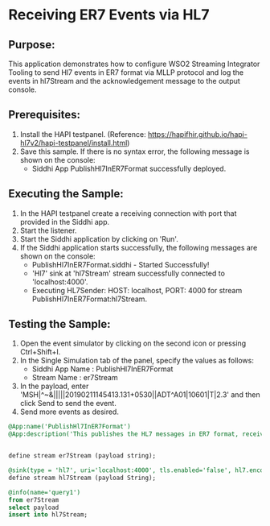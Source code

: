 # Receiving ER7 Events via HL7

## Purpose:
This application demonstrates how to configure WSO2 Streaming Integrator Tooling to send Hl7 events in ER7 format via MLLP protocol and log the events in hl7Stream and the acknowledgement message to the output console.

## Prerequisites:
1. Install the HAPI testpanel. (Reference: https://hapifhir.github.io/hapi-hl7v2/hapi-testpanel/install.html)
2. Save this sample. If there is no syntax error, the following message is shown on the console:
    - Siddhi App PublishHl7InER7Format successfully deployed.

## Executing the Sample:
1. In the HAPI testpanel create a receiving connection with port that provided in the Siddhi app.
2. Start the listener.
3. Start the Siddhi application by clicking on 'Run'.
4. If the Siddhi application starts successfully, the following messages are shown on the console:
    * PublishHl7InER7Format.siddhi - Started Successfully!
	* 'Hl7' sink at 'hl7Stream' stream successfully connected to 'localhost:4000'.
	* Executing HL7Sender: HOST: localhost, PORT: 4000 for stream PublishHl7InER7Format:hl7Stream.

## Testing the Sample:
1. Open the event simulator by clicking on the second icon or pressing Ctrl+Shift+I.
2. In the Single Simulation tab of the panel, specify the values as follows:
    * Siddhi App Name  : PublishHl7InER7Format
    * Stream Name      : er7Stream
3. In the payload, enter 'MSH|^~\&|||||20190211145413.131+0530||ADT^A01|10601|T|2.3' and then click Send to send the event.
4. Send more events as desired.

```sql
@App:name('PublishHl7InER7Format')
@App:description('This publishes the HL7 messages in ER7 format, receives and logs the acknowledgement message in the console using MLLP protocol and custom text mapping.')


define stream er7Stream (payload string);

@sink(type = 'hl7', uri='localhost:4000', tls.enabled='false', hl7.encoding='er7', @map(type='text', @payload('{{payload}}')))
define stream hl7Stream (payload String);

@info(name='query1')
from er7Stream
select payload
insert into hl7Stream;
```